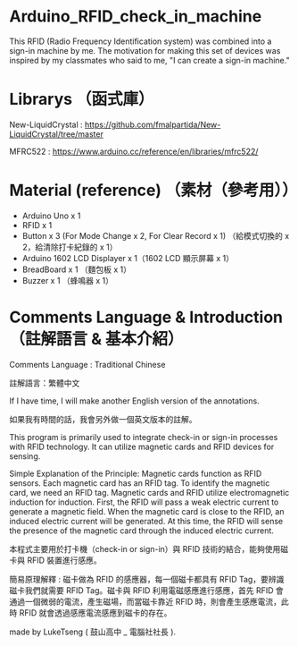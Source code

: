 # Arduino_RFID_check_in_machine

This RFID (Radio Frequency Identification system) was combined into a sign-in machine by me. The motivation for making this set of devices was inspired by my classmates who said to me, "I can create a sign-in machine."

# Librarys （函式庫）

New-LiquidCrystal : https://github.com/fmalpartida/New-LiquidCrystal/tree/master

MFRC522 : https://www.arduino.cc/reference/en/libraries/mfrc522/

# Material (reference) （素材（參考用））

- Arduino Uno x 1
- RFID x 1
- Button x 3 (For Mode Change x 2, For Clear Record x 1) （給模式切換的 x 2，給清除打卡紀錄的 x 1）
- Arduino 1602 LCD Displayer x 1（1602 LCD 顯示屏幕 x 1）
- BreadBoard x 1 （麵包板 x 1）
- Buzzer x 1 （蜂鳴器 x 1）

# Comments Language & Introduction （註解語言 & 基本介紹）

Comments Language : Traditional Chinese

註解語言：繁體中文

If I have time, I will make another English version of the annotations.

如果我有時間的話，我會另外做一個英文版本的註解。

This program is primarily used to integrate check-in or sign-in processes with RFID technology. It can utilize magnetic cards and RFID devices for sensing.

Simple Explanation of the Principle: Magnetic cards function as RFID sensors. Each magnetic card has an RFID tag. To identify the magnetic card, we need an RFID tag. Magnetic cards and RFID utilize electromagnetic induction for induction. First, the RFID will pass a weak electric current to generate a magnetic field. When the magnetic card is close to the RFID, an induced electric current will be generated. At this time, the RFID will sense the presence of the magnetic card through the induced electric current.

本程式主要用於打卡機（check-in or sign-in）與 RFID 技術的結合，能夠使用磁卡與 RFID 裝置進行感應。

簡易原理解釋 : 磁卡做為 RFID 的感應器，每一個磁卡都具有 RFID Tag，要辨識磁卡我們就需要 RFID Tag。磁卡與 RFID 利用電磁感應進行感應，首先 RFID 會通過一個微弱的電流，產生磁場，而當磁卡靠近 RFID 時，則會產生感應電流，此時 RFID 就會透過感應電流感應到磁卡的存在。

made by LukeTseng ( 鼓山高中 _ 電腦社社長 ).
